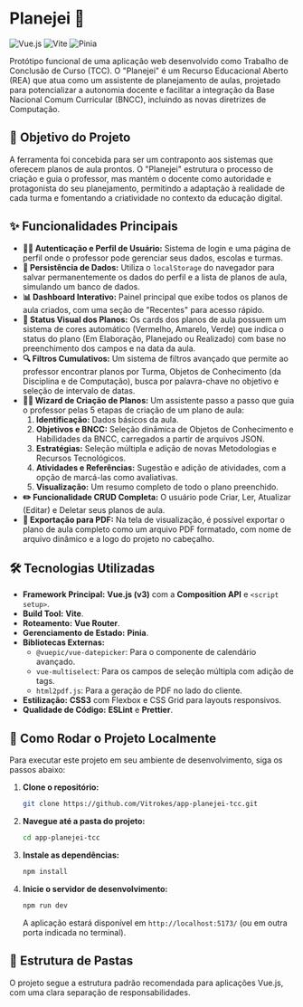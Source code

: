 #  Planejei 📝

![Vue.js](https://img.shields.io/badge/Vue.js-3-4FC08D?style=for-the-badge&logo=vue.js)
![Vite](https://img.shields.io/badge/Vite-5-646CFF?style=for-the-badge&logo=vite)
![Pinia](https://img.shields.io/badge/Pinia-2-FFD600?style=for-the-badge&logo=pinia)

Protótipo funcional de uma aplicação web desenvolvido como Trabalho de Conclusão de Curso (TCC). O "Planejei" é um Recurso Educacional Aberto (REA) que atua como um assistente de planejamento de aulas, projetado para potencializar a autonomia docente e facilitar a integração da Base Nacional Comum Curricular (BNCC), incluindo as novas diretrizes de Computação.

## 🎯 Objetivo do Projeto

A ferramenta foi concebida para ser um contraponto aos sistemas que oferecem planos de aula prontos. O "Planejei" estrutura o processo de criação e guia o professor, mas mantém o docente como autoridade e protagonista do seu planejamento, permitindo a adaptação à realidade de cada turma e fomentando a criatividade no contexto da educação digital.

## ✨ Funcionalidades Principais

* **👨‍🏫 Autenticação e Perfil de Usuário:** Sistema de login e uma página de perfil onde o professor pode gerenciar seus dados, escolas e turmas.
* **💾 Persistência de Dados:** Utiliza o `localStorage` do navegador para salvar permanentemente os dados do perfil e a lista de planos de aula, simulando um banco de dados.
* **📊 Dashboard Interativo:** Painel principal que exibe todos os planos de aula criados, com uma seção de "Recentes" para acesso rápido.
* **🎨 Status Visual dos Planos:** Os cards dos planos de aula possuem um sistema de cores automático (Vermelho, Amarelo, Verde) que indica o status do plano (Em Elaboração, Planejado ou Realizado) com base no preenchimento dos campos e na data da aula.
* **🔍 Filtros Cumulativos:** Um sistema de filtros avançado que permite ao professor encontrar planos por Turma, Objetos de Conhecimento (da Disciplina e de Computação), busca por palavra-chave no objetivo e seleção de intervalo de datas.
* **🧙‍♂️ Wizard de Criação de Planos:** Um assistente passo a passo que guia o professor pelas 5 etapas de criação de um plano de aula:
    1.  **Identificação:** Dados básicos da aula.
    2.  **Objetivos e BNCC:** Seleção dinâmica de Objetos de Conhecimento e Habilidades da BNCC, carregados a partir de arquivos JSON.
    3.  **Estratégias:** Seleção múltipla e adição de novas Metodologias e Recursos Tecnológicos.
    4.  **Atividades e Referências:** Sugestão e adição de atividades, com a opção de marcá-las como avaliativas.
    5.  **Visualização:** Um resumo completo de todo o plano preenchido.
* **✏️ Funcionalidade CRUD Completa:** O usuário pode Criar, Ler, Atualizar (Editar) e Deletar seus planos de aula.
* **📄 Exportação para PDF:** Na tela de visualização, é possível exportar o plano de aula completo como um arquivo PDF formatado, com nome de arquivo dinâmico e a logo do projeto no cabeçalho.

## 🛠️ Tecnologias Utilizadas

* **Framework Principal:** **Vue.js (v3)** com a **Composition API** e `<script setup>`.
* **Build Tool:** **Vite**.
* **Roteamento:** **Vue Router**.
* **Gerenciamento de Estado:** **Pinia**.
* **Bibliotecas Externas:**
    * `@vuepic/vue-datepicker`: Para o componente de calendário avançado.
    * `vue-multiselect`: Para os campos de seleção múltipla com adição de tags.
    * `html2pdf.js`: Para a geração de PDF no lado do cliente.
* **Estilização:** **CSS3** com Flexbox e CSS Grid para layouts responsivos.
* **Qualidade de Código:** **ESLint** e **Prettier**.

## 🚀 Como Rodar o Projeto Localmente

Para executar este projeto em seu ambiente de desenvolvimento, siga os passos abaixo:

1.  **Clone o repositório:**
    ```bash
    git clone https://github.com/Vitrokes/app-planejei-tcc.git
    ```

2.  **Navegue até a pasta do projeto:**
    ```bash
    cd app-planejei-tcc
    ```

3.  **Instale as dependências:**
    ```bash
    npm install
    ```

4.  **Inicie o servidor de desenvolvimento:**
    ```bash
    npm run dev
    ```
    A aplicação estará disponível em `http://localhost:5173/` (ou em outra porta indicada no terminal).

## 📁 Estrutura de Pastas

O projeto segue a estrutura padrão recomendada para aplicações Vue.js, com uma clara separação de responsabilidades.